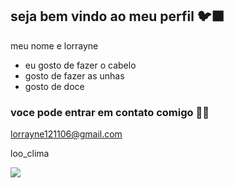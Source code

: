## seja bem vindo ao meu perfil 🐦‍⬛ 
meu nome e lorrayne 


- eu gosto de fazer o cabelo
- gosto de fazer as unhas 
- gosto de doce 

### voce pode entrar em contato comigo 👨‍🦲
lorrayne121106@gmail.com

loo_clima 








![](https://media1.tenor.com/m/fbyAUHguIVIAAAAC/belissima-ok.gif) 









